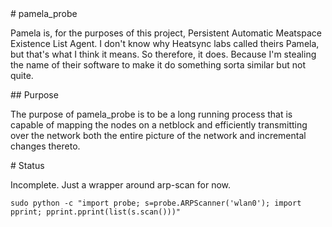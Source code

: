 <A name="toc1-0" title="pamela_probe" />
# pamela_probe

Pamela is, for the purposes of this project, Persistent Automatic Meatspace Existence List Agent. I don't know why Heatsync labs called theirs Pamela, but that's what I think it means. So therefore, it does. Because I'm stealing the name of their software to make it do something sorta similar but not quite.

<A name="toc2-5" title="Purpose" />
## Purpose

The purpose of pamela_probe is to be a long running process that is capable of mapping the nodes on a netblock and efficiently transmitting over the network both the entire picture of the network and incremental changes thereto.

<A name="toc1-10" title="Status" />
# Status

Incomplete. Just a wrapper around arp-scan for now.

    sudo python -c "import probe; s=probe.ARPScanner('wlan0'); import pprint; pprint.pprint(list(s.scan()))"
